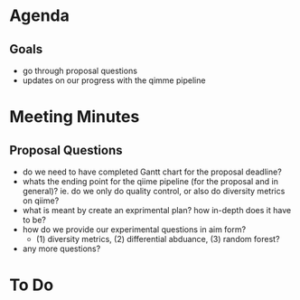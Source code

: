# Agenda
## Goals
* go through proposal questions
* updates on our progress with the qimme pipeline
# Meeting Minutes
## Proposal Questions
* do we need to have completed Gantt chart for the proposal deadline?
* whats the ending point for the qiime pipeline (for the proposal and in general)? ie. do we only do quality control, or also do diversity metrics on qiime?
* what is meant by create an exprimental plan? how in-depth does it have to be?
* how do we provide our experimental questions in aim form?
    * (1) diversity metrics, (2) differential abduance, (3) random forest?
* any more questions?
# To Do

